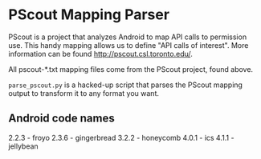 PScout Mapping Parser
======================
PScout is a project that analyzes Android to map API calls to permission use.
This handy mapping allows us to define "API calls of interest".
More information can be found <http://pscout.csl.toronto.edu/>.

All pscout-*.txt mapping files come from the PScout project, found above.

`parse_pscout.py` is a hacked-up script that parses the PScout mapping output 
to transform it to any format you want.

Android code names
--------------------
2.2.3 - froyo
2.3.6 - gingerbread
3.2.2 - honeycomb
4.0.1 - ics
4.1.1 - jellybean

